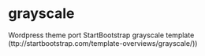# grayscale
Wordpress theme port  StartBootstrap grayscale template (ttp://startbootstrap.com/template-overviews/grayscale/))
